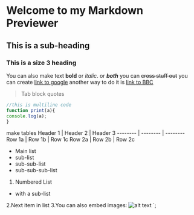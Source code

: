 # Welcome to my Markdown Previewer

## This is a sub-heading

### This is a size 3 heading

You can also make text **bold**
or _italic_.
or **_both_**
you can ~~cross stuff out~~
you can create [link to google](https://www.google.com)
another way to do it is [link to BBC](https://www.bbc.com)

> Tab block quotes

```Javascript
//this is multiline code
function print(a){
console.log(a);
}
```

make tables
Header 1 | Header 2 | Header 3
-------- | -------- | --------
Row 1a | Row 1b | Row 1c
Row 2a | Row 2b | Row 2c

- Main list
- sub-list
- sub-sub-list
- sub-sub-sub-list

1. Numbered List

- with a sub-list

2.Next item in list
3.You can also embed images:
![alt text](https://www.google.com/images/branding/googlelogo/2x/googlelogo_color_272x92dp.png)
`;
